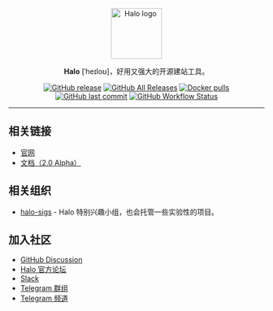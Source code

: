 <p align="center">
    <a href="https://halo.run" target="_blank" rel="noopener noreferrer">
        <img width="100" src="https://halo.run/logo" alt="Halo logo" />
    </a>
</p>

<p align="center"><b>Halo</b> [ˈheɪloʊ]，好用又强大的开源建站工具。</p>

<p align="center">
<a href="https://github.com/halo-dev/halo/releases"><img alt="GitHub release" src="https://img.shields.io/github/release/halo-dev/halo.svg?style=flat-square&include_prereleases" /></a>
<a href="https://github.com/halo-dev/halo/releases"><img alt="GitHub All Releases" src="https://img.shields.io/github/downloads/halo-dev/halo/total.svg?style=flat-square" /></a>
<a href="https://hub.docker.com/r/halohub/halo"><img alt="Docker pulls" src="https://img.shields.io/docker/pulls/halohub/halo?style=flat-square" /></a>
<a href="https://github.com/halo-dev/halo/commits"><img alt="GitHub last commit" src="https://img.shields.io/github/last-commit/halo-dev/halo.svg?style=flat-square" /></a>
<a href="https://github.com/halo-dev/halo/actions"><img alt="GitHub Workflow Status" src="https://img.shields.io/github/workflow/status/halo-dev/halo/Halo%20CI?style=flat-square" /></a>
</p>

------------------------------

## 相关链接

- [官网](https://halo.run)
- [文档（2.0 Alpha）](https://docs.halo.run/2.0.0-SNAPSHOT)

## 相关组织

- [halo-sigs](https://github.com/halo-sigs) - Halo 特别兴趣小组，也会托管一些实验性的项目。

## 加入社区

- [GitHub Discussion](https://github.com/halo-dev/halo/discussions)
- [Halo 官方论坛](https://bbs.halo.run/)
- [Slack](https://join.slack.com/t/halodev/shared_invite/zt-1j5i6vs8w-~oGKFM6R_~cpEO1irk3VVA)
- [Telegram 群组](https://t.me/HaloBlog)
- [Telegram 频道](https://t.me/halo_dev)
